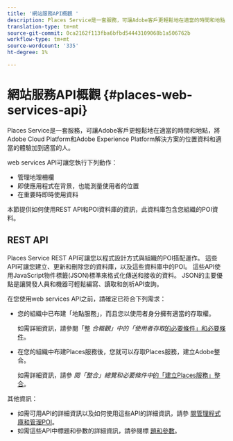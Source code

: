 ```yaml
---
title: '網站服務API概觀 '
description: Places Service是一套服務，可讓Adobe客戶更輕鬆地在適當的時間和地點，將Adobe Experience Cloud和Adobe Experience Platform解決方案加入位置資料和適當的體驗，以供適當的人使用。
translation-type: tm+mt
source-git-commit: 0ca2162f113fba6bfbd54443109068b1a506762b
workflow-type: tm+mt
source-wordcount: '335'
ht-degree: 1%

---
```



# 網站服務API概觀 {#places-web-services-api}

Places Service是一套服務，可讓Adobe客戶更輕鬆地在適當的時間和地點，將Adobe Cloud Platform和Adobe Experience Platform解決方案的位置資料和適當的體驗加到適當的人。

web services API可讓您執行下列動作：

* 管理地理柵欄
* 即使應用程式在背景，也能測量使用者的位置
* 在重要時即時使用資料

本節提供如何使用REST API和POI資料庫的資訊，此資料庫包含您組織的POI資料。

## REST API

Places Service REST API可讓您以程式設計方式與組織的POI搭配運作。 這些API可讓您建立、更新和刪除您的資料庫，以及這些資料庫中的POI。 這些API使用JavaScript物件標籤(JSON)標準來格式化傳送和接收的資料。 JSON的主要優點是讓開發人員和機器可輕鬆編寫、讀取和剖析API查詢。

在您使用web services API之前，請確定已符合下列需求：

* 您的組織中已布建「地點服務」，而且您以使用者身分擁有適當的存取權。

   如需詳細資訊，請參閱「整 *合概觀」中的「使用者存取*[的必要條件」和必要條件](/help/web-service-api/adobe-i-o-integration.md)。

* 在您的組織中布建Places服務後，您就可以存取Places服務，建立Adobe整合。

   如需詳細資訊，請參 *閱「整合」總覽和必要條件中*[的「建立Places服務」整合](/help/web-service-api/adobe-i-o-integration.md)。

其他資訊：

* 如需可用API的詳細資訊以及如何使用這些API的詳細資訊，請參 [閱管理程式庫](/help/web-service-api/api-usage/manage-libraries/manage-libraries.md)[和管理POI](/help/web-service-api/api-usage/manage-pois/manage-pois.md)。
* 如需這些API中標題和參數的詳細資訊，請參閱標 [題和參數](/help/web-service-api/api-usage/headers-and-parameters.md)。